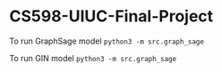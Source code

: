 # CS598-UIUC-Final-Project
To run GraphSage model
`python3 -m src.graph_sage`

To run GIN model
`python3 -m src.graph_sage`

